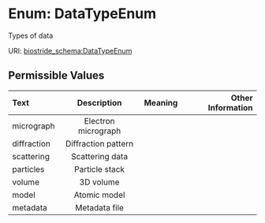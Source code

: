 
# Enum: DataTypeEnum

Types of data

URI: [biostride_schema:DataTypeEnum](https://w3id.org/biostride/schema/DataTypeEnum)


## Permissible Values

| Text | Description | Meaning | Other Information |
| :--- | :---: | :---: | ---: |
| micrograph | Electron micrograph |  |  |
| diffraction | Diffraction pattern |  |  |
| scattering | Scattering data |  |  |
| particles | Particle stack |  |  |
| volume | 3D volume |  |  |
| model | Atomic model |  |  |
| metadata | Metadata file |  |  |
